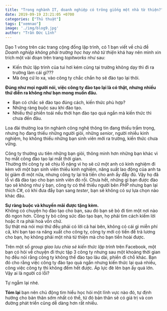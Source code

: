 ```yaml
---
title: "Trong nghành IT, doanh nghiệp có trông giống một nhà từ thiện?"
date: 2019-09-19 23:21:05 +0700
categories: ["Thủ thuật"]
tags: ["xemnao"]
image: './img/blog9.jpg'
author: "Trần Đức Lĩnh"
---
```


Dạo 1 vòng trên các trang cộng đồng lập trình, có 1 bạn viết về chủ đề *Doanh nghiệp không phải trường học hay nhà từ thiện* khá hay nên mình xin trích một vài đoạn trên trang *topitworks* như sau:

<!-- ![image-title-here](/assets/img/img-post/cong-ty-hay-nha-tu-thien/img-title.jpg){:width="100%"} -->

* Kiến thức lập trình của tui hơi kém cũng tại trường không dạy thì đi ra trường làm cái gì???
* Mà ông cứ lo xa, vào công ty chắc chắn họ sẽ đào tạo lại thôi.

**Đúng như mọi người nói, việc công ty đào tạo lại là có thật, nhưng nhiều thứ diễn ra không như bạn mong muốn đâu.**
* Bạn có chắc sẽ đào tạo đúng cách, kiến thức phù hợp?
* Những ràng buộc sau khi đào tạo.
* Nhiều thứ phiền toái nếu thời hạn đào tạo quá ngắn mà kiến thức thì chưa đến đâu.

Loa đài thường loa tin nghành công nghệ thông tin đang thiếu trầm trọng, nhưng họ đang thiếu những người giỏi, những *senior*, người nhiều kinh nghiệm, họ không thiếu những bạn sinh viên mới ra trường, kiến thức chưa vững.<br/>

Công ty thường ưu tiên những bạn giỏi, thông minh hơn những bạn khác vì họ mất công đào tạo lại mất thời gian.<br/>
Thường thì công ty sẽ chịu lỗ nặng vì họ sẽ cử một anh có kinh nghiệm đi kèm với một bạn sinh viên thiếu kinh nghiệm, năng suất lao động của anh ta bị giảm đi một nữa, nhưng công ty lại trả tiền cho anh ấy đầy đủ. Vậy họ đã lỗ vì đã đào tạo cho bạn sinh viên đó rồi. Chưa hết, những gì bạn được đào tạo sẽ không như ý bạn, công ty có thể thiếu người bên *PHP* nhưng bạn lại thích *C#*, có khi đưa đẩy bạn sang *tester*, bạn sẽ không có sự lựa chọn nào khác đâu.

**Sự ràng buộc và khuyến mãi được tặng kèm.**<br/>
Không có chuyện họ đào tạo cho bạn, sau đó bạn sẽ bỏ đi tìm một nơi nào đó ngon hơn. Công ty bỏ công sức đào tạo bạn, họ phải tìm cách kiếm lời hoặc ít ra phải hoà vốn chứ.<br/>
Sự thật mà nói mọi thứ đều phải có lời cã hai bên, không có cái gì miễn phí cã, khi bạn tạo ra năng xuất cho công ty, công ty mới có tiền để trả lương cho bạn, họ không phải một nhà từ thiện mà cho bạn tiền hoài được.

Trên một số *group giao lưu chia sẻ kiến thức lập trình* trên Facebook, một bạn có hỏi về chuyện đi thực tập 3 công ty nhưng sau một khoảng thời gian họ đều nói rằng công ty không thể đào tạo lâu dài, phiền đi chỗ khác. Bạn đó cho rằng việc công ty đào tạo quá ngắn nhưng kiến thức lại quá nhiều, công việc công ty thì không đếm hết được. Áp lực đè lên bạn ấy quá lớn. Vậy ai là người có lỗi?<br/>

Tự ngẫm lại nhé.

**Tóm lại** bạn nên chủ động tìm hiểu học hỏi một lĩnh vực nào đó, tự định hướng cho bản thân sớm nhất có thể, từ đó bản thân sẽ có giá trị và con đường phát triển cũng dễ dàng hơn rất nhiều.